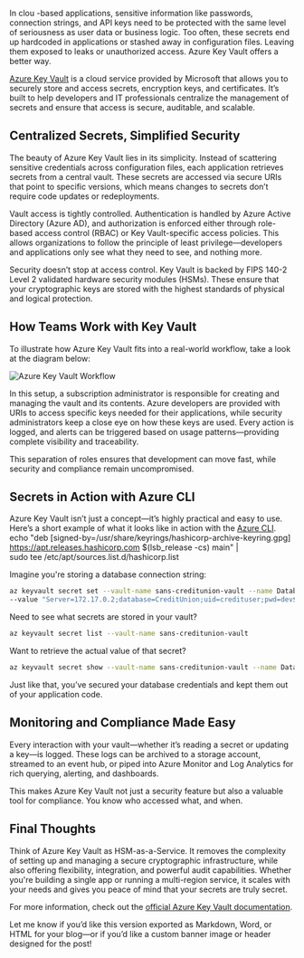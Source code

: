 In clou -based applications, sensitive information like passwords, connection strings, and API keys need to be protected with the same level of seriousness as user data or business logic. Too often, these secrets end up hardcoded in applications or stashed away in configuration files. Leaving them exposed to leaks or unauthorized access. Azure Key Vault offers a better way.

[Azure Key Vault](https://docs.microsoft.com/en-us/azure/key-vault/key-vault-get-started) is a cloud service provided by Microsoft that allows you to securely store and access secrets, encryption keys, and certificates. It’s built to help developers and IT professionals centralize the management of secrets and ensure that access is secure, auditable, and scalable.



## Centralized Secrets, Simplified Security

The beauty of Azure Key Vault lies in its simplicity. Instead of scattering sensitive credentials across configuration files, each application retrieves secrets from a central vault. These secrets are accessed via secure URIs that point to specific versions, which means changes to secrets don’t require code updates or redeployments.

Vault access is tightly controlled. Authentication is handled by Azure Active Directory (Azure AD), and authorization is enforced either through role-based access control (RBAC) or Key Vault-specific access policies. This allows organizations to follow the principle of least privilege—developers and applications only see what they need to see, and nothing more.

Security doesn’t stop at access control. Key Vault is backed by FIPS 140-2 Level 2 validated hardware security modules (HSMs). These ensure that your cryptographic keys are stored with the highest standards of physical and logical protection.



## How Teams Work with Key Vault

To illustrate how Azure Key Vault fits into a real-world workflow, take a look at the diagram below:

![Azure Key Vault Workflow](../images/azure_key_vault.png)

In this setup, a subscription administrator is responsible for creating and managing the vault and its contents. Azure developers are provided with URIs to access specific keys needed for their applications, while security administrators keep a close eye on how these keys are used. Every action is logged, and alerts can be triggered based on usage patterns—providing complete visibility and traceability.

This separation of roles ensures that development can move fast, while security and compliance remain uncompromised.



## Secrets in Action with Azure CLI

Azure Key Vault isn’t just a concept—it’s highly practical and easy to use. Here’s a short example of what it looks like in action with the [Azure CLI](https://learn.microsoft.com/en-us/cli/azure/keyvault?view=azure-cli-latest).
echo "deb [signed-by=/usr/share/keyrings/hashicorp-archive-keyring.gpg] \
https://apt.releases.hashicorp.com $(lsb_release -cs) main" | \
sudo tee /etc/apt/sources.list.d/hashicorp.list

Imagine you're storing a database connection string:

```bash
az keyvault secret set --vault-name sans-creditunion-vault --name Database \
--value "Server=172.17.0.2;database=CreditUnion;uid=credituser;pwd=dev$3c0psForTheWin"
```

Need to see what secrets are stored in your vault?

```bash
az keyvault secret list --vault-name sans-creditunion-vault
```

Want to retrieve the actual value of that secret?

```bash
az keyvault secret show --vault-name sans-creditunion-vault --name Database | jq -r '.value'
```

Just like that, you’ve secured your database credentials and kept them out of your application code.



## Monitoring and Compliance Made Easy

Every interaction with your vault—whether it’s reading a secret or updating a key—is logged. These logs can be archived to a storage account, streamed to an event hub, or piped into Azure Monitor and Log Analytics for rich querying, alerting, and dashboards.

This makes Azure Key Vault not just a security feature but also a valuable tool for compliance. You know who accessed what, and when.



## Final Thoughts

Think of Azure Key Vault as HSM-as-a-Service. It removes the complexity of setting up and managing a secure cryptographic infrastructure, while also offering flexibility, integration, and powerful audit capabilities. Whether you're building a single app or running a multi-region service, it scales with your needs and gives you peace of mind that your secrets are truly secret.

For more information, check out the [official Azure Key Vault documentation](https://docs.microsoft.com/en-us/azure/key-vault/).



Let me know if you’d like this version exported as Markdown, Word, or HTML for your blog—or if you’d like a custom banner image or header designed for the post!